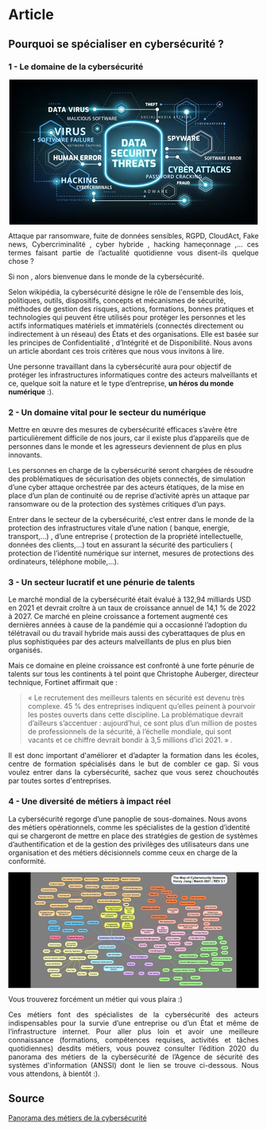 # **Article** 

## **Pourquoi se spécialiser en cybersécurité ?**

### 1 - Le domaine de la cybersécurité



<p align="center"> 
<img src="img1-1-CP.png" align="center">
</p>


<p align="justify">
Attaque par ransomware, fuite de données sensibles, RGPD, CloudAct, Fake news, Cybercriminalité , cyber hybride , hacking hameçonnage ,... ces termes faisant partie de l’actualité quotidienne  vous disent-ils quelque chose ? 

Si non , alors bienvenue dans le monde de la cybersécurité. 

Selon wikipédia, la cybersécurité  désigne  le rôle de l'ensemble des lois, politiques, outils, dispositifs, concepts et mécanismes de sécurité, méthodes de gestion des risques, actions, formations, bonnes pratiques et technologies qui peuvent être utilisés pour protéger les personnes et les actifs informatiques matériels et immatériels (connectés directement ou indirectement à un réseau) des États et des organisations.  Elle est basée sur les principes de Confidentialité , d’Intégrité et de Disponibilité. Nous avons un article abordant ces trois critères que nous vous invitons à lire.

Une personne travaillant dans la cybersécurité aura  pour objectif de protéger les infrastructures informatiques  contre des acteurs malveillants et ce, quelque soit la nature et le type d’entreprise, <b class="term">**un héros du monde numérique**</b> :).
</p>




### 2 - Un domaine vital pour le secteur du numérique 


<p align="justify">

Mettre en œuvre des mesures de cybersécurité efficaces s’avère être particulièrement difficile de nos jours, car il existe plus d’appareils que de personnes dans le monde et les agresseurs deviennent de plus en plus innovants.

Les personnes en charge de la cybersécurité seront chargées de résoudre  des problématiques de sécurisation des objets connectés, de  simulation d’une cyber attaque orchestrée par des acteurs étatiques, de la mise en place d’un plan de continuité ou de reprise d’activité après un attaque par ransomware  ou de la protection des systèmes critiques d’un pays.

Entrer dans le secteur de la cybersécurité, c’est entrer dans le monde de la protection des infrastructures vitale d’une nation ( banque, energie, transport,...) , d’une entreprise ( protection de la propriété intellectuelle, données des clients,...) tout en assurant  la sécurité des particuliers ( protection de l’identité numérique sur internet,  mesures de protections des ordinateurs, téléphone mobile,...).

</p>



### 3 - Un secteur lucratif et une pénurie de talents


<p align="justify">

Le marché mondial de la cybersécurité était évalué à 132,94 milliards USD en 2021 et devrait croître à un taux de croissance annuel de 14,1 % de 2022 à 2027. Ce marché en pleine croissance a fortement augmenté ces dernières années à  cause de la pandémie qui a occasionné l’adoption du télétravail ou du travail hybride mais aussi des cyberattaques de plus en plus sophistiquées  par des acteurs malveillants de plus en plus bien organisés.

Mais ce  domaine en pleine croissance est confronté à  une forte pénurie de talents sur tous les continents à tel point que Christophe Auberger, directeur technique, Fortinet affirmait que : </p>
  
> « Le recrutement des meilleurs talents en sécurité est devenu très complexe. 45 % des entreprises indiquent qu’elles peinent à pourvoir les postes ouverts dans cette discipline. La problématique devrait d’ailleurs s’accentuer : aujourd’hui, ce sont plus d’un million de postes de professionnels de la sécurité, à l’échelle mondiale, qui sont vacants et ce chiffre devrait bondir à 3,5 millions d’ici 2021. » .

<p align="justify">Il est donc important d'améliorer et d’adapter la formation dans les écoles, centre de formation spécialisés dans le but de combler ce gap. 
Si vous voulez entrer dans la cybersécurité, sachez que vous serez chouchoutés par toutes sortes d'entreprises. </p>


### 4 - Une diversité de métiers  à impact réel


<p align="justify">


La cybersécurité regorge d’une panoplie de sous-domaines. Nous avons des métiers opérationnels, comme les spécialistes de la gestion d’identité qui se chargeront de mettre en place des stratégies de gestion de systèmes d’authentification et de la gestion des privilèges des utilisateurs dans une organisation et des métiers décisionnels comme ceux en charge de la conformité.

</p>

<p align="center"> 
<img src="img1-2-CP.png" align="center">
</p>

<p align="justify"> Vous trouverez forcément un métier qui vous plaira :) </p>

<p align="justify"> Ces métiers font des spécialistes de la cybersécurité des acteurs indispensables pour la survie d’une entreprise  ou d’un État et même de l’infrastructure internet.
Pour aller plus loin et avoir une meilleure connaissance (formations, compétences requises, activités et tâches quotidiennes)  desdits métiers, vous pouvez consulter  l’édition 2020 du panorama des métiers de la cybersécurité de l’Agence de sécurité des systèmes d'information (ANSSI) dont le lien se trouve ci-dessous.
Nous vous attendons, à bientôt :).
</p>

## Source

[Panorama des métiers de la cybersécurité](https://www.ssi.gouv.fr/uploads/2021/10/anssi-panorama_metiers_cybersecurite-2020.pdf)
